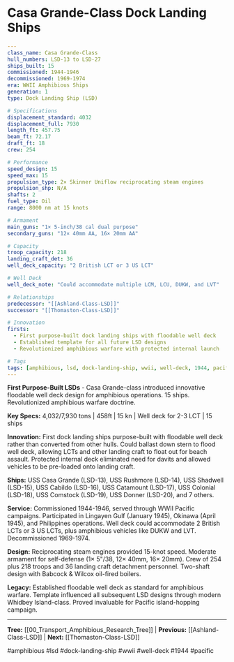 # Casa Grande-Class Dock Landing Ships

```yaml
---
class_name: Casa Grande-Class
hull_numbers: LSD-13 to LSD-27
ships_built: 15
commissioned: 1944-1946
decommissioned: 1969-1974
era: WWII Amphibious Ships
generation: 1
type: Dock Landing Ship (LSD)

# Specifications
displacement_standard: 4032
displacement_full: 7930
length_ft: 457.75
beam_ft: 72.17
draft_ft: 18
crew: 254

# Performance
speed_design: 15
speed_max: 15
propulsion_type: 2× Skinner Uniflow reciprocating steam engines
propulsion_shp: N/A
shafts: 2
fuel_type: Oil
range: 8000 nm at 15 knots

# Armament
main_guns: "1× 5-inch/38 cal dual purpose"
secondary_guns: "12× 40mm AA, 16× 20mm AA"

# Capacity
troop_capacity: 218
landing_craft_det: 36
well_deck_capacity: "2 British LCT or 3 US LCT"

# Well Deck
well_deck_note: "Could accommodate multiple LCM, LCU, DUKW, and LVT"

# Relationships
predecessor: "[[Ashland-Class-LSD]]"
successor: "[[Thomaston-Class-LSD]]"

# Innovation
firsts:
  - First purpose-built dock landing ships with floodable well deck
  - Established template for all future LSD designs
  - Revolutionized amphibious warfare with protected internal launch

# Tags
tags: [amphibious, lsd, dock-landing-ship, wwii, well-deck, 1944, pacific]
---
```

**First Purpose-Built LSDs** - Casa Grande-class introduced innovative floodable well deck design for amphibious operations. 15 ships. Revolutionized amphibious warfare doctrine.

**Key Specs:** 4,032/7,930 tons | 458ft | 15 kn | Well deck for 2-3 LCT | 15 ships

**Innovation:** First dock landing ships purpose-built with floodable well deck rather than converted from other hulls. Could ballast down stern to flood well deck, allowing LCTs and other landing craft to float out for beach assault. Protected internal deck eliminated need for davits and allowed vehicles to be pre-loaded onto landing craft.

**Ships:** USS Casa Grande (LSD-13), USS Rushmore (LSD-14), USS Shadwell (LSD-15), USS Cabildo (LSD-16), USS Catamount (LSD-17), USS Colonial (LSD-18), USS Comstock (LSD-19), USS Donner (LSD-20), and 7 others.

**Service:** Commissioned 1944-1946, served through WWII Pacific campaigns. Participated in Lingayen Gulf (January 1945), Okinawa (April 1945), and Philippines operations. Well deck could accommodate 2 British LCTs or 3 US LCTs, plus amphibious vehicles like DUKW and LVT. Decommissioned 1969-1974.

**Design:** Reciprocating steam engines provided 15-knot speed. Moderate armament for self-defense (1× 5"/38, 12× 40mm, 16× 20mm). Crew of 254 plus 218 troops and 36 landing craft detachment personnel. Two-shaft design with Babcock & Wilcox oil-fired boilers.

**Legacy:** Established floodable well deck as standard for amphibious warfare. Template influenced all subsequent LSD designs through modern Whidbey Island-class. Proved invaluable for Pacific island-hopping campaign.

---
**Tree:** [[00_Transport_Amphibious_Research_Tree]] | **Previous:** [[Ashland-Class-LSD]] | **Next:** [[Thomaston-Class-LSD]]

#amphibious #lsd #dock-landing-ship #wwii #well-deck #1944 #pacific

